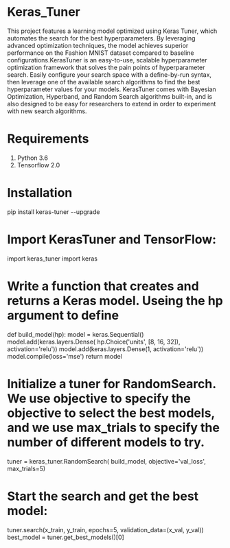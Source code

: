 # Keras_Tuner

This project features a  learning model optimized using Keras Tuner, which automates the search for the best hyperparameters. By leveraging advanced optimization techniques, the model achieves superior performance on the Fashion MNIST dataset compared to baseline configurations.KerasTuner is an easy-to-use, scalable hyperparameter optimization framework that solves the pain points of hyperparameter search. Easily configure your search space with a define-by-run syntax, then leverage one of the available search algorithms to find the best hyperparameter values for your models. KerasTuner comes with Bayesian Optimization, Hyperband, and Random Search algorithms built-in, and is also designed to be easy for researchers to extend in order to experiment with new search algorithms.

# Requirements
1) Python 3.6
2) Tensorflow 2.0


# Installation
pip install keras-tuner --upgrade

# Import KerasTuner and TensorFlow:

import keras_tuner
import keras

# Write a function that creates and returns a Keras model. Useing the hp argument to define

def build_model(hp):
  model = keras.Sequential()
  model.add(keras.layers.Dense(
      hp.Choice('units', [8, 16, 32]),
      activation='relu'))
  model.add(keras.layers.Dense(1, activation='relu'))
  model.compile(loss='mse')
  return model
  
# Initialize a tuner for RandomSearch. We use objective to specify the objective to select the best models, and we use max_trials to specify the number of different models to try.

tuner = keras_tuner.RandomSearch(
    build_model,
    objective='val_loss',
    max_trials=5)
    
# Start the search and get the best model:

tuner.search(x_train, y_train, epochs=5, validation_data=(x_val, y_val))
best_model = tuner.get_best_models()[0]
